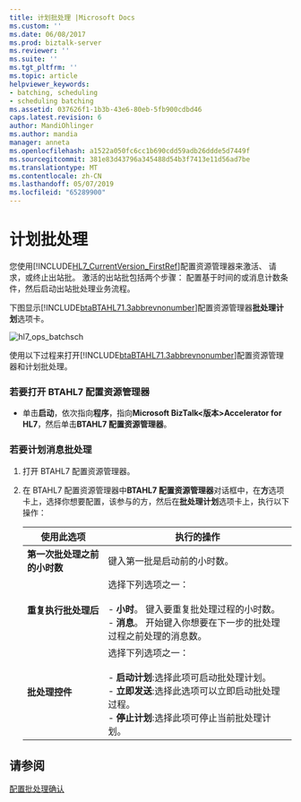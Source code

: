 ```yaml
---
title: 计划批处理 |Microsoft Docs
ms.custom: ''
ms.date: 06/08/2017
ms.prod: biztalk-server
ms.reviewer: ''
ms.suite: ''
ms.tgt_pltfrm: ''
ms.topic: article
helpviewer_keywords:
- batching, scheduling
- scheduling batching
ms.assetid: 037626f1-1b3b-43e6-80eb-5fb900cdbd46
caps.latest.revision: 6
author: MandiOhlinger
ms.author: mandia
manager: anneta
ms.openlocfilehash: a1522a050fc6cc1b690cdd59adb26ddde5d7449f
ms.sourcegitcommit: 381e83d43796a345488d54b3f7413e11d56ad7be
ms.translationtype: MT
ms.contentlocale: zh-CN
ms.lasthandoff: 05/07/2019
ms.locfileid: "65289900"
---
```

# <a name="scheduling-batching"></a>计划批处理
您使用[!INCLUDE[HL7_CurrentVersion_FirstRef](../../includes/hl7-currentversion-firstref-md.md)]配置资源管理器来激活、 请求，或终止出站批。 激活的出站批包括两个步骤： 配置基于时间的或消息计数条件，然后启动出站批处理业务流程。  
  
 下图显示[!INCLUDE[btaBTAHL71.3abbrevnonumber](../../includes/btabtahl71-3abbrevnonumber-md.md)]配置资源管理器**批处理计划**选项卡。  
  
 ![](../../adapters-and-accelerators/accelerator-hl7/media/hl7-ops-batchsch.gif "hl7_ops_batchsch")  
  
 使用以下过程来打开[!INCLUDE[btaBTAHL71.3abbrevnonumber](../../includes/btabtahl71-3abbrevnonumber-md.md)]配置资源管理器和计划批处理。  
  
### <a name="to-open-btahl7-configuration-explorer"></a>若要打开 BTAHL7 配置资源管理器  
  
-   单击**启动**，依次指向**程序**，指向**Microsoft BizTalk\<版本\>Accelerator for HL7**，然后单击**BTAHL7 配置资源管理器**。  
  
### <a name="to-schedule-message-batching"></a>若要计划消息批处理  
  
1.  打开 BTAHL7 配置资源管理器。  
  
2.  在 BTAHL7 配置资源管理器中**BTAHL7 配置资源管理器**对话框中，在**方**选项卡上，选择你想要配置，该参与的方，然后在**批处理计划**选项卡上，执行以下操作：  
  
    |使用此选项|执行的操作|  
    |--------------|----------------|  
    |**第一次批处理之前的小时数**|键入第一批是启动前的小时数。|  
    |**重复执行批处理后**|选择下列选项之一：<br /><br /> -   **小时**。 键入要重复批处理过程的小时数。<br />-   **消息**。 开始键入你想要在下一步的批处理过程之前处理的消息数。|  
    |**批处理控件**|选择下列选项之一：<br /><br /> -   **启动计划**:选择此项可启动批处理计划。<br />-   **立即发送**:选择此选项可以立即启动批处理过程。<br />-   **停止计划**:选择此项可停止当前批处理计划。|  
  
## <a name="see-also"></a>请参阅  
 [配置批处理确认](../../adapters-and-accelerators/accelerator-hl7/configuring-batching-acknowledgments.md)